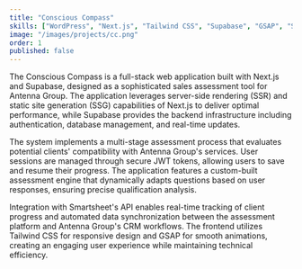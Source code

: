 ```yaml
---
title: "Conscious Compass"
skills: ["WordPress", "Next.js", "Tailwind CSS", "Supabase", "GSAP", "Smartsheet"]
image: "/images/projects/cc.png"
order: 1
published: false
---
```


The Conscious Compass is a full-stack web application built with Next.js and Supabase, designed as a sophisticated sales assessment tool for Antenna Group. The application leverages server-side rendering (SSR) and static site generation (SSG) capabilities of Next.js to deliver optimal performance, while Supabase provides the backend infrastructure including authentication, database management, and real-time updates.

The system implements a multi-stage assessment process that evaluates potential clients' compatibility with Antenna Group's services. User sessions are managed through secure JWT tokens, allowing users to save and resume their progress. The application features a custom-built assessment engine that dynamically adapts questions based on user responses, ensuring precise qualification analysis.

Integration with Smartsheet's API enables real-time tracking of client progress and automated data synchronization between the assessment platform and Antenna Group's CRM workflows. The frontend utilizes Tailwind CSS for responsive design and GSAP for smooth animations, creating an engaging user experience while maintaining technical efficiency.
